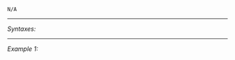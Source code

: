 `N/A`


---
*Syntaxes:*

<!-- [] call `BIS_fnc_moduleCuratorSetAttributes` -->

---
*Example 1:*

<!-- 
```sqf
[] call BIS_fnc_moduleCuratorSetAttributes;
``` -->